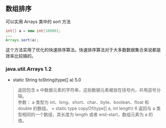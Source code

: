 ## 数组排序

可以实用 Arrays 类中的 sort 方法
```Java
int[] a = new int[10000];
...
Arrays.sort(a);
```
这个方法实用了优化的快速排序算法。快速排序算法对于大多数数据集合来说都是效率比较搞的。

### java.util.Arrays 1.2
* static String toString(type[] a) 5.0
>返回包含 a 中数据元素的字符串，这些数据元素被放在括号内，并用逗号分隔。  
参数： a 类型为 int、long、short、char、byte、boolean、float 和 double 的数组。
× static type copyOf(type[] a, int length) 6
>返回与 a 类型相同的一个数组，其长度为 length 或者 end-start，数组元素为 a 的值。
